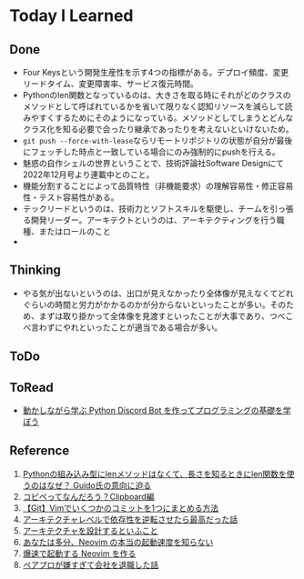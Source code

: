 # Today I Learned

## Done
- Four Keysという開発生産性を示す4つの指標がある。デプロイ頻度、変更リードタイム、変更障害率、サービス復元時間。
- Pythonのlen関数となっているのは、大きさを取る時にそれがどのクラスのメソッドとして呼ばれているかを省いて限りなく認知リソースを減らして読みやすくするためにそのようになっている。メソッドとしてしまうとどんなクラス化を知る必要で会ったり継承であったりを考えないといけないため。
- `git push --force-with-lease`ならリモートリポジトリの状態が自分が最後にフェッチした時点と一致している場合にのみ強制的にpushを行える。
- 魅惑の自作シェルの世界ということで、技術評論社Software Designにて2022年12月号より連載中とのこと。
- 機能分割することによって品質特性（非機能要求）の理解容易性・修正容易性・テスト容易性がある。
- テックリードというのは、技術力とソフトスキルを駆使し、チームを引っ張る開発リーダー。アーキテクトというのは、アーキテクティングを行う職種、またはロールのこと
- 

## Thinking
- やる気が出ないというのは、出口が見えなかったり全体像が見えなくてどれぐらいの時間と労力がかかるのかが分からないといったことが多い。そのため、まずは取り掛かって全体像を見渡すといったことが大事であり、つべこべ言わずにやれといったことが適当である場合が多い。

## ToDo

## ToRead
- [動かしながら学ぶ Python Discord Bot を作ってプログラミングの基礎を学ぼう](https://amzn.asia/d/6MbA01P)

## Reference
1. [Pythonの組み込み型にlenメソッドはなくて、長さを知るときにlen関数を使うのはなぜ？ Guido氏の意向に迫る](https://nikkie-ftnext.hatenablog.com/entry/why-python-len-is-function-not-method-guido-san-intention)
2. [コピペってなんだろう？Clipboard編](https://zenn.dev/cybozu_frontend/articles/d2782f5ad615f0)
3. [【Git】Vimでいくつかのコミットを1つにまとめる方法](https://zenn.dev/babyjob/articles/d758ca00b8f7b0)
4. [アーキテクチャレベルで依存性を逆転させたら最高だった話](https://zenn.dev/litalico/articles/domain-distillation)
5. [アーキテクチャを設計するといふこと](https://www.docswell.com/s/tyonekubo/Z82NW9-2024-12-19-ForkwellLibrary-77#p1)
6. [あなたは多分、Neovim の本当の起動速度を知らない](https://qiita.com/delphinus/items/7eecc1ed07627f60c288)
7. [爆速で起動する Neovim を作る](https://qiita.com/delphinus/items/fb905e452b2de72f1a0f)
8. [ペアプロが嫌すぎて会社を退職した話](https://qiita.com/N700A/items/4470513322ab764d4a22)